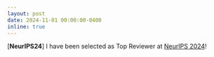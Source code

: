 ```yaml
---
layout: post
date: 2024-11-01 00:00:00-0400
inline: true
---
```


[**NeurIPS24**] I have been selected as Top Reviewer at <a href='https://neurips.cc/Conferences/2024/ProgramCommittee'>NeurIPS 2024</a>!